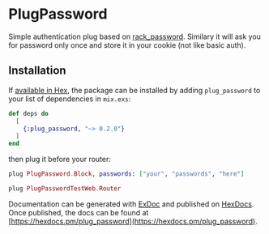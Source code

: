 # PlugPassword

Simple authentication plug based on [rack_password](https://github.com/netguru/rack_password).
Similary it will ask you for password only once and store it in your cookie (not like basic auth).

## Installation

If [available in Hex](https://hex.pm/docs/publish), the package can be installed
by adding `plug_password` to your list of dependencies in `mix.exs`:

```elixir
def deps do
  [
    {:plug_password, "~> 0.2.0"}
  ]
end
```

then plug it before your router:

```elixir
plug PlugPassword.Block, passwords: ["your", "passwords", "here"]

plug PlugPasswordTestWeb.Router
```

Documentation can be generated with [ExDoc](https://github.com/elixir-lang/ex_doc)
and published on [HexDocs](https://hexdocs.pm). Once published, the docs can
be found at [https://hexdocs.pm/plug_password](https://hexdocs.pm/plug_password).
